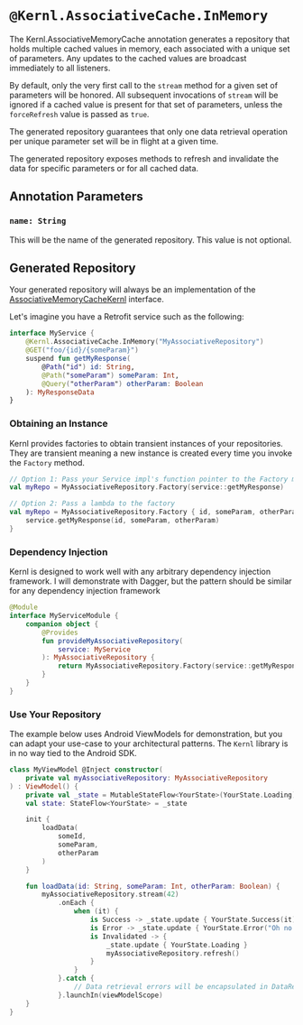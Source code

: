 # `@Kernl.AssociativeCache.InMemory`
The Kernl.AssociativeMemoryCache annotation generates a repository that holds multiple cached values in memory, each associated with a unique set of parameters. 
Any updates to the cached values are broadcast immediately to all listeners.

By default, only the very first call to the `stream` method for a given set of parameters will be honored. All subsequent invocations of `stream` will
be ignored if a cached value is present for that set of parameters, unless the `forceRefresh` value is passed as `true`.

The generated repository guarantees that only one data retrieval operation per unique parameter set will be in flight at a given time.

The generated repository exposes methods to refresh and invalidate the data for specific parameters or for all cached data.


## Annotation Parameters
### `name: String`
This will be the name of the generated repository. This value is not optional.

## Generated Repository
Your generated repository will always be an implementation of the [AssociativeMemoryCacheKernl](../kernl/ASSOCIATIVE_CACHE_KERNL) interface.

Let's imagine you have a Retrofit service such as the following:

```kotlin
interface MyService {
    @Kernl.AssociativeCache.InMemory("MyAssociativeRepository")
    @GET("foo/{id}/{someParam}")
    suspend fun getMyResponse(
        @Path("id") id: String,
        @Path("someParam") someParam: Int,
        @Query("otherParam") otherParam: Boolean
    ): MyResponseData
}
```

### Obtaining an Instance
Kernl provides factories to obtain transient instances of your repositories. They are transient meaning a new instance
is created every time you invoke the `Factory` method.

```kotlin
// Option 1: Pass your Service impl's function pointer to the Factory method
val myRepo = MyAssociativeRepository.Factory(service::getMyResponse)

// Option 2: Pass a lambda to the factory
val myRepo = MyAssociativeRepository.Factory { id, someParam, otherParam ->
    service.getMyResponse(id, someParam, otherParam)
}
```

### Dependency Injection
Kernl is designed to work well with any arbitrary dependency injection framework. I will demonstrate with Dagger, but
the pattern should be similar for any dependency injection framework

```kotlin
@Module
interface MyServiceModule {
    companion object {
        @Provides
        fun provideMyAssociativeRepository(
            service: MyService
        ): MyAssociativeRepository {
            return MyAssociativeRepository.Factory(service::getMyResponse)
        }
    }
}
```

### Use Your Repository
The example below uses Android ViewModels for demonstration, but you can adapt your use-case to your architectural patterns.
The `Kernl` library is in no way tied to the Android SDK.

```kotlin
class MyViewModel @Inject constructor(
    private val myAssociativeRepository: MyAssociativeRepository
) : ViewModel() {
    private val _state = MutableStateFlow<YourState>(YourState.Loading)
    val state: StateFlow<YourState> = _state

    init {
        loadData(
            someId,
            someParam,
            otherParam
        )
    }

    fun loadData(id: String, someParam: Int, otherParam: Boolean) {
        myAssociativeRepository.stream(42)
            .onEach {
                when (it) {
                    is Success -> _state.update { YourState.Success(it) }
                    is Error -> _state.update { YourState.Error("Oh no!") }
                    is Invalidated -> {
                        _state.update { YourState.Loading }
                        myAssociativeRepository.refresh()
                    }
                }
            }.catch {
                // Data retrieval errors will be encapsulated in DataResult, but your onEach could throw errors
            }.launchIn(viewModelScope)
    }
}
```
